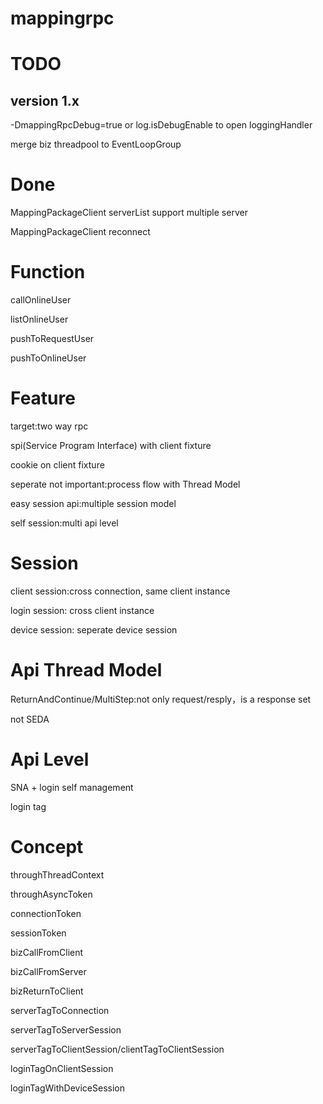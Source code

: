 mappingrpc
==========

TODO
===========
version 1.x
-----------------

-DmappingRpcDebug=true or log.isDebugEnable to open loggingHandler

merge biz threadpool to EventLoopGroup 

Done
===========
MappingPackageClient serverList support multiple server

MappingPackageClient reconnect

Function
===========
callOnlineUser

listOnlineUser

pushToRequestUser

pushToOnlineUser

Feature
===========
target:two way rpc

spi(Service Program Interface) with client fixture

cookie on client fixture

seperate not important:process flow with Thread Model

easy session api:multiple session model

self session:multi api level

Session
===========
client session:cross connection, same client instance

login session: cross client instance

device session: seperate device session

Api Thread Model
===========
ReturnAndContinue/MultiStep:not only request/resply，is a response set

not SEDA

Api Level
===========
SNA + login self management

login tag

Concept
===========
throughThreadContext

throughAsyncToken

connectionToken

sessionToken

bizCallFromClient

bizCallFromServer

bizReturnToClient

serverTagToConnection

serverTagToServerSession

serverTagToClientSession/clientTagToClientSession

loginTagOnClientSession

loginTagWithDeviceSession



